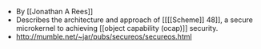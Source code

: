 - By [[Jonathan A Rees]]
- Describes the architecture and approach of [[[[Scheme]] 48]], a secure microkernel to achieving [[object capability (ocap)]] security.
- http://mumble.net/~jar/pubs/secureos/secureos.html
